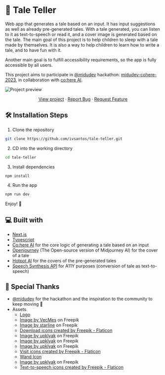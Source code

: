 # 📙 Tale Teller

Web app that generates a tale based on an input. It has input suggestions as well as already pre-generated tales. With a tale generated, you can listen to it as text-to-speech or read it, and a cover image is generated based on the tale.
The main goal of this project is to help children to sleep with a tale made by themselves. It is also a way to help children to learn how to write a tale, and to have fun with it.

Another main goal is to fulfill accessibility requirements, so the app is fully accessible by all users.

This project aims to participate in [@midudev](https://www.github.com/midudev) hackathon: [midudev-cohere-2023](https://github.com/topics/midudev-cohere-2023), in collaboration with [co:here AI](https://cohere.ai/).


![Project preview](https://user-images.githubusercontent.com/18705658/216736891-12445624-f26b-49a5-8f3c-cc7baaaf351d.png)

<p align="center">
<a href="https://tale-teller.vercel.app/" target="blank">View project</a>
·
<a href="https://github.com/ivsantos/tale-teller/issues/new/choose">Report Bug</a>
·
<a href="https://github.com/ivsantos/tale-teller/issues/new/choose">Request Feature</a>
</p>


## 🛠️ Installation Steps
1. Clone the repository

```bash
git clone https://github.com/ivsantos/tale-teller.git
```

2. CD into the working directory

```bash
cd tale-teller
```

3. Install dependencies

```bash
npm install
```

4. Run the app

```bash
npm run dev
```

Enjoy! 🎉


## 💻 Built with
- [Next.js](https://nextjs.org/)
- [Typescript](https://www.typescriptlang.org/)
- [Co:here AI]((https://cohere.ai/)) for the core logic of generating a tale based on an input
- [Openjourney](https://huggingface.co/prompthero/openjourney) (The Open-source version of Midjourney AI) for the cover of a tale
- [Hotpot AI](https://hotpot.ai/) for the covers of the pre-generated tales
- [Speech Synthesis API](https://developer.mozilla.org/en-US/docs/Web/API/SpeechSynthesis) for A11Y purposes (conversion of tale as text-to-speech)


## 🙇 Special Thanks
- [@midudev](https://www.github.com/midudev) for the hackathon and the inspiration to the community to keep moving 👋
- Assets
  - [Logo](https://logo.com/)
  - <a href="https://www.freepik.com/free-vector/watercolour-background-with-leaves_15206958.htm#query=paper%20texture&position=1&from_view=search&track=sph">Image by VecMes</a> on Freepik
  - <a href="https://www.freepik.com/free-vector/moon-clouds-stars-purple-background-design_10016771.htm#query=moon&position=49&from_view=search&track=sph#position=49&query=moon">Image by starline</a> on Freepik
  - <a href="https://www.flaticon.com/free-icons/download" title="download icons">Download icons created by Freepik - Flaticon</a>
  - <a href="https://www.freepik.com/free-vector/medieval-castle-tavern-room-with-stone-walls_32665649.htm#query=tavern%20orcs&position=1&from_view=search&track=ais">Image by upklyak</a> on Freepik
  - <a href="https://www.freepik.com/free-photo/yellow-stars-dark-blue-background_5584965.htm#query=5584965&position=0&from_view=search&track=ais">Image by upklyak</a> on Freepik
  - <a href="https://www.freepik.com/free-vector/cute-cat-playing-with-butterfly-home-terrace_29086828.htm#query=cute%20cat%20butterfly&position=4&from_view=author">Image by upklyak</a> on Freepik
  - <a href="https://www.flaticon.com/free-icons/visit" title="visit icons">Visit icons created by Freepik - Flaticon</a>
  - <a href="http://clipart-library.com/clipart/1789833.htm" title="Wand">Wand Icon</a>
  - <a href="https://www.freepik.com/free-vector/pink-magic-castle-princess-fairy-palace-mountains-with-rocky-road-lead-gates-with-flying-turrets-air-balloons-sky-fantasy-fortress-medieval-architecture-cartoon-illustration_10308135.htm#query=fairy%20tale&position=0&from_view=search&track=sph">Image by upklyak</a> on Freepik
  - <a href="https://www.flaticon.com/free-icons/text-to-speech" title="text-to-speech icons">Text-to-speech icons created by Freepik - Flaticon</a>